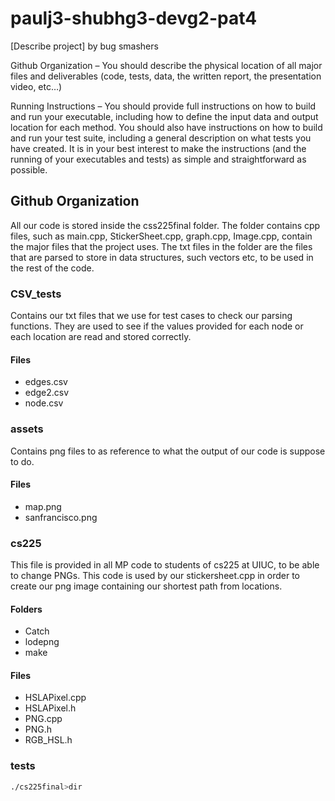 # paulj3-shubhg3-devg2-pat4
[Describe project] by bug smashers

Github Organization – You should describe the physical location of all major files and deliverables (code, tests, data, the written report, the presentation video, etc…)

Running Instructions – You should provide full instructions on how to build and run your executable, including how to define the input data and output location for each method. You should also have instructions on how to build and run your test suite, including a general description on what tests you have created. It is in your best interest to make the instructions (and the running of your executables and tests) as simple and straightforward as possible.




## Github Organization
   All our code is stored inside the css225final folder. The folder contains cpp files, such as main.cpp, StickerSheet.cpp, graph.cpp, Image.cpp, contain the major files that the project uses. The txt files in the folder are the files that are parsed to store in  data structures, such vectors etc, to be used in the rest of the code. 
   ### CSV_tests 
   Contains our txt files that we use for test cases to check our parsing functions. They are used to see if the values provided for each node or each location are read and stored correctly.   
  #### Files 
  - edges.csv
  - edge2.csv
  - node.csv

  ### assets 
   Contains png files to as reference to what the output of our code is suppose to do.
   #### Files 
   - map.png 
   - sanfrancisco.png
  
  ### cs225 
   This file is provided in all MP code to students of cs225 at UIUC, to be able to change PNGs. This code is used by our stickersheet.cpp in order to create our png image containing our shortest path from locations. 
   #### Folders 
   - Catch
   - lodepng
   - make
   #### Files 
   - HSLAPixel.cpp
   - HSLAPixel.h
   - PNG.cpp
   - PNG.h
   - RGB_HSL.h
 ### tests
  

```bash
./cs225final>dir 
  


```
